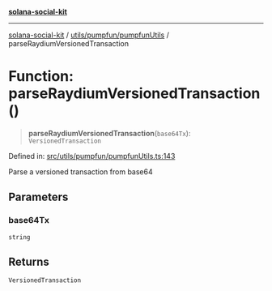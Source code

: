[**solana-social-kit**](../../../../README.md)

***

[solana-social-kit](../../../../README.md) / [utils/pumpfun/pumpfunUtils](../README.md) / parseRaydiumVersionedTransaction

# Function: parseRaydiumVersionedTransaction()

> **parseRaydiumVersionedTransaction**(`base64Tx`): `VersionedTransaction`

Defined in: [src/utils/pumpfun/pumpfunUtils.ts:143](https://github.com/SendArcade/solana-social-starter/blob/03568260ca96ed63f77049843c721de1cb011893/src/utils/pumpfun/pumpfunUtils.ts#L143)

Parse a versioned transaction from base64

## Parameters

### base64Tx

`string`

## Returns

`VersionedTransaction`

